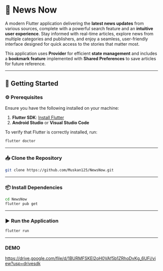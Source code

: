 # 📰 **News Now**

A modern Flutter application delivering the **latest news updates** from various sources, complete with a powerful search feature and an **intuitive user experience**. Stay informed with real-time articles, explore news from multiple categories and publishers, and enjoy a seamless, user-friendly interface designed for quick access to the stories that matter most.

This application uses **Provider** for efficient **state management** and includes a **bookmark feature** implemented with **Shared Preferences** to save articles for future reference.



---

## 🚀 **Getting Started**

### ⚙️ **Prerequisites**

Ensure you have the following installed on your machine:

1. **Flutter SDK**: [Install Flutter](https://flutter.dev/docs/get-started/install)  
2. **Android Studio** or **Visual Studio Code**

To verify that Flutter is correctly installed, run:

```bash
flutter doctor
```
---
### 📥 Clone the Repository
```bash
git clone https://github.com/Muskan125/NewsNow.git
```
---

### 📦 Install Dependencies
```bash
cd NewsNow
flutter pub get
```
---
### ▶️ Run the Application
```bash
flutter run
```
---

### DEMO
https://drive.google.com/file/d/1BURMFSKEl2oH0VAf5b1ZRhoDvKg_6UFi/view?usp=drivesdk
